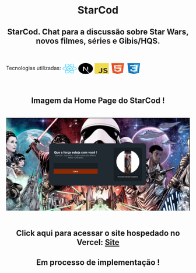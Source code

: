 <h1  align="center">StarCod</h1>

<h2 align="center">
   StarCod. Chat para a discussão sobre Star Wars, novos filmes, séries e Gibis/HQS.
</h2>

<br>

<div>
    <p>Tecnologias utilizadas: <img  align="center" alt="react" height="30" width="40" src="https://raw.githubusercontent.com/devicons/devicon/master/icons/react/react-original.svg">
    <img align="center" alt="next" height="30" width="40" src="https://raw.githubusercontent.com/devicons/devicon/master/icons/nextjs/nextjs-original.svg">
    <img align="center" alt="JavaScript" height="30" width="40" src="https://raw.githubusercontent.com/devicons/devicon/master/icons/javascript/javascript-original.svg">
    <img align="center" alt="html" height="30" width="40" src="https://raw.githubusercontent.com/devicons/devicon/master/icons/html5/html5-original.svg">
    <img align="center" alt="ricardo-CSS" height="30" width="40" src="https://raw.githubusercontent.com/devicons/devicon/master/icons/css3/css3-original.svg"></p>
</div>

<br>

<div align="center" >
    <h2>Imagem da Home Page do StarCod !</h2> <br>
    <img  src="./img-readme/img1.png" alt="Imagem da Front Page">
</div>

<br>

<h2 align="center">Click aqui para acessar o site hospedado no Vercel: <a href="https://star-cod-ricardosantanaevangelista.vercel.app">Site</a></h2>

<h2 align="center">Em processo de implementação !</h2>
    
